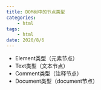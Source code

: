```yaml
---
title: DOM树中的节点类型
categories:
    - html
tags:
    - html
date: 2020/8/6
---
```


- Element类型（元素节点）
- Text类型（文本节点）
- Comment类型（注释节点）
- Document类型（document节点）
